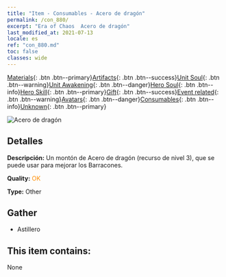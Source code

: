 ```yaml
---
title: "Item - Consumables - Acero de dragón"
permalink: /con_880/
excerpt: "Era of Chaos  Acero de dragón"
last_modified_at: 2021-07-13
locale: es
ref: "con_880.md"
toc: false
classes: wide
---
```

 [Materials](/ItemsES/){: .btn .btn--primary}[Artifacts](/ItemsES/Artifacts/){: .btn .btn--success}[Unit Soul](/ItemsES/UnitSoul/){: .btn .btn--warning}[Unit Awakening](/ItemsES/UnitAwakening/){: .btn .btn--danger}[Hero Soul](/ItemsES/HeroSoul/){: .btn .btn--info}[Hero Skill](/ItemsES/HeroSkill/){: .btn .btn--primary}[Gift](/ItemsES/Gift/){: .btn .btn--success}[Event related](/ItemsES/Events/){: .btn .btn--warning}[Avatars](/ItemsES/Avatars/){: .btn .btn--danger}[Consumables](/ItemsES/Consumables/){: .btn .btn--info}[Unknown](/ItemsES/Unknown/){: .btn .btn--primary}

 ![Acero de dragón](/images/t/i_115.png)

## Detalles
 **Descripción:** Un montón de Acero de dragón (recurso de nivel 3), que se puede usar para mejorar los Barracones.

 **Quality:** <span style="color: #FF8C00">OK</span>

 **Type:** Other

## Gather

*    Astillero 

## This item contains:

  None

